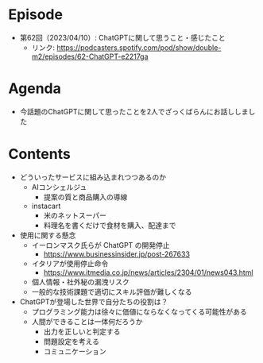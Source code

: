 # Episode
- 第62回（2023/04/10）: ChatGPTに関して思うこと・感じたこと
    - リンク: https://podcasters.spotify.com/pod/show/double-m2/episodes/62-ChatGPT-e2217ga

# Agenda
- 今話題のChatGPTに関して思ったことを2人でざっくばらんにお話ししました

# Contents
- どういったサービスに組み込まれつつあるのか
    - AIコンシェルジュ
        - 提案の質と商品購入の導線
    - instacart
        - 米のネットスーパー
        - 料理名を書くだけで食材を購入、配達まで
- 使用に関する懸念
    - イーロンマスク氏らが ChatGPT の開発停止
        - https://www.businessinsider.jp/post-267633
    - イタリアが使用停止命令
        - https://www.itmedia.co.jp/news/articles/2304/01/news043.html
    - 個人情報・社外秘の漏洩リスク
    - 一般的な技術課題で適切にスキル評価が難しくなる
- ChatGPTが登場した世界で自分たちの役割は？
    - プログラミング能力は徐々に価値にならなくなってくる可能性がある
    - 人間ができることは一体何だろうか
        - 出力を正しいと判定する
        - 問題設定を考える
        - コミュニケーション
